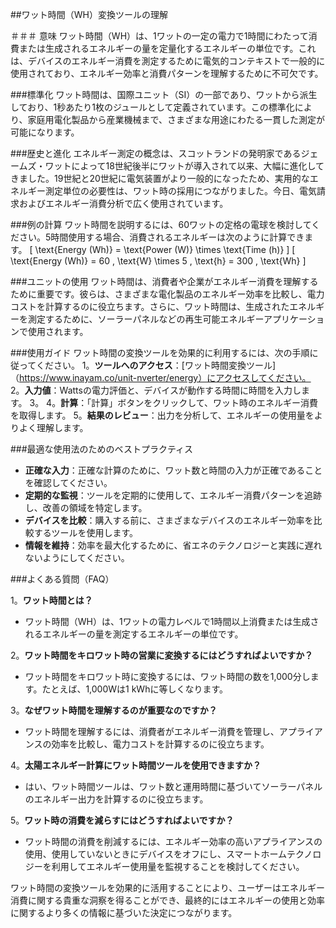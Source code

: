 ##ワット時間（WH）変換ツールの理解

＃＃＃ 意味
ワット時間（WH）は、1ワットの一定の電力で1時間にわたって消費または生成されるエネルギーの量を定量化するエネルギーの単位です。これは、デバイスのエネルギー消費を測定するために電気的コンテキストで一般的に使用されており、エネルギー効率と消費パターンを理解するために不可欠です。

###標準化
ワット時間は、国際ユニット（SI）の一部であり、ワットから派生しており、1秒あたり1枚のジュールとして定義されています。この標準化により、家庭用電化製品から産業機械まで、さまざまな用途にわたる一貫した測定が可能になります。

###歴史と進化
エネルギー測定の概念は、スコットランドの発明家であるジェームズ・ワットによって18世紀後半にワットが導入されて以来、大幅に進化してきました。19世紀と20世紀に電気装置がより一般的になったため、実用的なエネルギー測定単位の必要性は、ワット時の採用につながりました。今日、電気請求およびエネルギー消費分析で広く使用されています。

###例の計算
ワット時間を説明するには、60ワットの定格の電球を検討してください。5時間使用する場合、消費されるエネルギーは次のように計算できます。
\[ \text{Energy (Wh)} = \text{Power (W)} \times \text{Time (h)} \]
\[ \text{Energy (Wh)} = 60 \, \text{W} \times 5 \, \text{h} = 300 \, \text{Wh} \]

###ユニットの使用
ワット時間は、消費者や企業がエネルギー消費を理解するために重要です。彼らは、さまざまな電化製品のエネルギー効率を比較し、電力コストを計算するのに役立ちます。さらに、ワット時間は、生成されたエネルギーを測定するために、ソーラーパネルなどの再生可能エネルギーアプリケーションで使用されます。

###使用ガイド
ワット時間の変換ツールを効果的に利用するには、次の手順に従ってください。
1。**ツールへのアクセス**：[ワット時間変換ツール]（https://www.inayam.co/unit-nverter/energy）にアクセスしてください。
2。**入力値**：Wattsの電力評価と、デバイスが動作する時間に時間を入力します。
3。
4。**計算**：「計算」ボタンをクリックして、ワット時のエネルギー消費を取得します。
5。**結果のレビュー**：出力を分析して、エネルギーの使用量をよりよく理解します。

###最適な使用法のためのベストプラクティス
-  **正確な入力**：正確な計算のために、ワット数と時間の入力が正確であることを確認してください。
-  **定期的な監視**：ツールを定期的に使用して、エネルギー消費パターンを追跡し、改善の領域を特定します。
-  **デバイスを比較**：購入する前に、さまざまなデバイスのエネルギー効率を比較するツールを使用します。
-  **情報を維持**：効率を最大化するために、省エネのテクノロジーと実践に遅れないようにしてください。

###よくある質問（FAQ）

1。**ワット時間とは？**
- ワット時間（WH）は、1ワットの電力レベルで1時間以上消費または生成されるエネルギーの量を測定するエネルギーの単位です。

2。**ワット時間をキロワット時の営業に変換するにはどうすればよいですか？**
- ワット時間をキロワット時に変換するには、ワット時間の数を1,000分します。たとえば、1,000Wは1 kWhに等しくなります。

3。**なぜワット時間を理解するのが重要なのですか？**
- ワット時間を理解するには、消費者がエネルギー消費を管理し、アプライアンスの効率を比較し、電力コストを計算するのに役立ちます。

4。**太陽エネルギー計算にワット時間ツールを使用できますか？**
- はい、ワット時間ツールは、ワット数と運用時間に基づいてソーラーパネルのエネルギー出力を計算するのに役立ちます。

5。**ワット時の消費を減らすにはどうすればよいですか？**
- ワット時間の消費を削減するには、エネルギー効率の高いアプライアンスの使用、使用していないときにデバイスをオフにし、スマートホームテクノロジーを利用してエネルギー使用量を監視することを検討してください。

ワット時間の変換ツールを効果的に活用することにより、ユーザーはエネルギー消費に関する貴重な洞察を得ることができ、最終的にはエネルギーの使用と効率に関するより多くの情報に基づいた決定につながります。